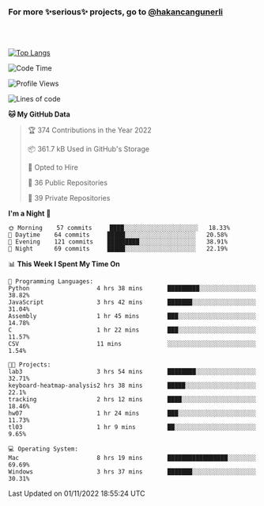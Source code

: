 ### For more ✨serious✨ projects, go to [@hakancangunerli](https://github.com/hakancangunerli)

<br>
<br>



[![Top Langs](https://github-readme-stats.vercel.app/api/top-langs/?username=63616e&layout=compact&hide=tex,html,shell,assembly,C&langs_count=6&exclude_repo=2015-csharp)](https://github.com/anuraghazra/github-readme-stats)


<!--START_SECTION:waka-->
![Code Time](http://img.shields.io/badge/Code%20Time-275%20hrs%2052%20mins-blue)

![Profile Views](http://img.shields.io/badge/Profile%20Views-0-blue)

![Lines of code](https://img.shields.io/badge/From%20Hello%20World%20I%27ve%20Written-1%20Million%20lines%20of%20code-blue)

**🐱 My GitHub Data** 

> 🏆 374 Contributions in the Year 2022
 > 
> 📦 361.7 kB Used in GitHub's Storage 
 > 
> 💼 Opted to Hire
 > 
> 📜 36 Public Repositories 
 > 
> 🔑 39 Private Repositories  
 > 
**I'm a Night 🦉** 

```text
🌞 Morning    57 commits     ████░░░░░░░░░░░░░░░░░░░░░   18.33% 
🌆 Daytime    64 commits     █████░░░░░░░░░░░░░░░░░░░░   20.58% 
🌃 Evening    121 commits    █████████░░░░░░░░░░░░░░░░   38.91% 
🌙 Night      69 commits     █████░░░░░░░░░░░░░░░░░░░░   22.19%

```


📊 **This Week I Spent My Time On** 

```text
💬 Programming Languages: 
Python                   4 hrs 38 mins       █████████░░░░░░░░░░░░░░░░   38.82% 
JavaScript               3 hrs 42 mins       ███████░░░░░░░░░░░░░░░░░░   31.04% 
Assembly                 1 hr 45 mins        ███░░░░░░░░░░░░░░░░░░░░░░   14.78% 
C                        1 hr 22 mins        ███░░░░░░░░░░░░░░░░░░░░░░   11.57% 
CSV                      11 mins             ░░░░░░░░░░░░░░░░░░░░░░░░░   1.54%

🐱‍💻 Projects: 
lab3                     3 hrs 54 mins       ████████░░░░░░░░░░░░░░░░░   32.71% 
keyboard-heatmap-analysis2 hrs 38 mins       █████░░░░░░░░░░░░░░░░░░░░   22.1% 
tracking                 2 hrs 12 mins       ████░░░░░░░░░░░░░░░░░░░░░   18.46% 
hw07                     1 hr 24 mins        ███░░░░░░░░░░░░░░░░░░░░░░   11.73% 
tl03                     1 hr 9 mins         ██░░░░░░░░░░░░░░░░░░░░░░░   9.65%

💻 Operating System: 
Mac                      8 hrs 19 mins       █████████████████░░░░░░░░   69.69% 
Windows                  3 hrs 37 mins       ███████░░░░░░░░░░░░░░░░░░   30.31%

```


 Last Updated on 01/11/2022 18:55:24 UTC
<!--END_SECTION:waka-->


